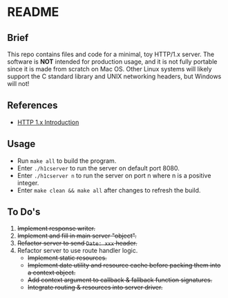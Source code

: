 # README

## Brief
This repo contains files and code for a minimal, toy HTTP/1.x server. The software is **NOT** intended for production usage, and it is not fully portable since it is made from scratch on Mac OS. Other Linux systems will likely support the C standard library and UNIX networking headers, but Windows will not!

## References
 - [HTTP 1.x Introduction](https://jmarshall.com/easy/http/)

## Usage
 - Run `make all` to build the program.
 - Enter `./h1cserver` to run the server on default port 8080.
 - Enter `./h1cserver n` to run the server on port n where n is a positive integer.
 - Enter `make clean && make all` after changes to refresh the build.

## To Do's
 1. ~~Implement response writer.~~
 2. ~~Implement and fill in main server "object".~~
 3. ~~Refactor server to send `Date: xxx` header.~~
 4. Refactor server to use route handler logic.
    - ~~Implement static resources.~~
    - ~~Implement date utility and resource cache before packing them into a context object.~~
    - ~~Add context argument to callback & fallback function signatures.~~
    - ~~Integrate routing & resources into server driver.~~
